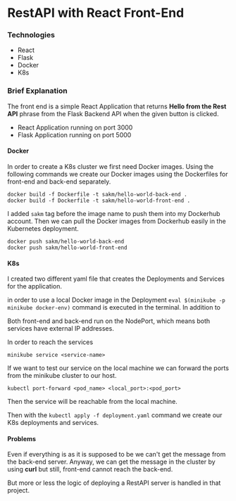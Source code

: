 # RestAPI with React Front-End

### Technologies

- React
- Flask
- Docker
- K8s

### Brief Explanation

The front end is a simple React Application that returns **Hello from the Rest API** phrase from the Flask Backend API when the given button is clicked.

- React Application running on port 3000
- Flask Application running on port 5000

#### Docker

In order to create a K8s cluster we first need Docker images. Using the following commands we create our Docker images using the Dockerfiles for front-end and back-end separately.

```
docker build -f Dockerfile -t sakm/hello-world-back-end .
docker build -f Dockerfile -t sakm/hello-world-front-end .
```

I added `sakm` tag before the image name to push them into my Dockerhub account. Then we can pull the Docker images from Dockerhub easily in the Kubernetes deployment.

```
docker push sakm/hello-world-back-end
docker push sakm/hello-world-front-end

```

#### K8s

I created two different yaml file that creates the Deployments and Services for the application. 

in order to use a local Docker image in the Deployment  `eval $(minikube -p minikube docker-env)` command is executed in the terminal. In addition to 

Both front-end and back-end run on the NodePort, which means both services have external IP addresses.

In order to reach the services

```
minikube service <service-name>
```

If we want to test our service on the local machine we can forward the ports from the minikube cluster to our host.

```
kubectl port-forward <pod_name> <local_port>:<pod_port>
```

Then the service will be reachable from the local machine.

Then with the `kubectl apply -f deployment.yaml` command we create our K8s deployments and services.

#### Problems

Even if everything is as it is supposed to be we can't get the message from the back-end server. Anyway, we can get the message in the cluster by using **curl** but still, front-end cannot reach the back-end.

But more or less the logic of deploying a RestAPI server is handled in that project.